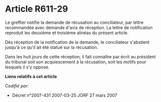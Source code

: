 # Article R611-29

Le greffier notifie la demande de récusation au conciliateur, par lettre recommandée avec demande d'avis de réception. La
lettre de notification reproduit les deuxième et troisième alinéas du présent article.

Dès réception de la notification de la demande, le conciliateur s'abstient jusqu'à ce qu'il ait été statué sur la récusation.

Dans les huit jours de cette réception, il fait connaître par écrit au président du tribunal soit son acquiescement à la
récusation, soit les motifs pour lesquels il s'y oppose.

**Liens relatifs à cet article**

_Codifié par_:

  - Décret n°2007-431 2007-03-25 JORF 27 mars 2007
